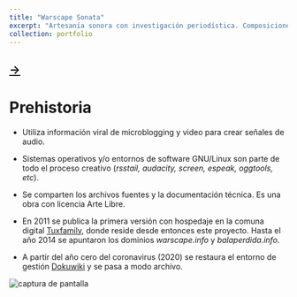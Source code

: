 ```yaml
---
title: "Warscape Sonata"
excerpt: "Artesanía sonora con investigación periodística. Composiciones de paisaje sonoro y acciones multimedia sobre la narcoguerra en México.<br/><img src='/io/images/wsban01.png'>"
collection: portfolio
---
```


## [->](https://warscape.tuxfamily.org)


# Prehistoria

 - Utiliza información viral de microblogging y video para crear señales de audio.

 - Sistemas operativos y/o entornos de software GNU/Linux son parte de todo el proceso creativo (_rsstail, audacity, screen, espeak, oggtools, etc_).

 - Se comparten los archivos fuentes y la documentación técnica. Es una obra con licencia Arte Libre.

 - En 2011 se publica la primera versión con hospedaje en la comuna digital [Tuxfamily](https://tuxfamily.org), donde reside  desde entonces este proyecto. Hasta el año 2014 se apuntaron los dominios _warscape.info_ y _balaperdida.info_.

 - A partir del año cero del coronavirus (2020) se restaura el entorno de gestión [Dokuwiki](https://dokuwiki.org) y se pasa a modo archivo.
 
<img src="io/images/ws-dw_2020.png" alt="captura de pantalla">
